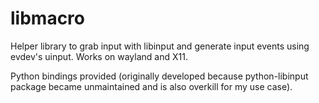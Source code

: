 # libmacro

Helper library to grab input with libinput and generate input events using evdev's uinput. Works on wayland and X11.

Python bindings provided (originally developed because python-libinput package became unmaintained and is also overkill for my use case).
